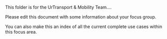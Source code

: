 This folder is for the UrTransport & Mobility Team....

Please edit this document with some information about your focus group.

You can also make this an index of all the current complete use cases within this focus area. 
